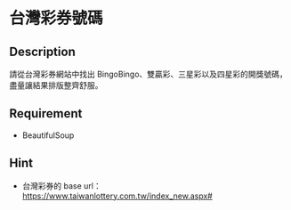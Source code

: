 # 台灣彩券號碼

## Description

請從台灣彩券網站中找出 BingoBingo、雙贏彩、三星彩以及四星彩的開獎號碼，盡量讓結果排版整齊舒服。

## Requirement

* BeautifulSoup

## Hint

* 台灣彩券的 base url：https://www.taiwanlottery.com.tw/index_new.aspx#
